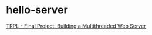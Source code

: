 # hello-server
[TRPL - Final Project: Building a Multithreaded Web Server](https://doc.rust-lang.org/book/ch20-00-final-project-a-web-server.html)
